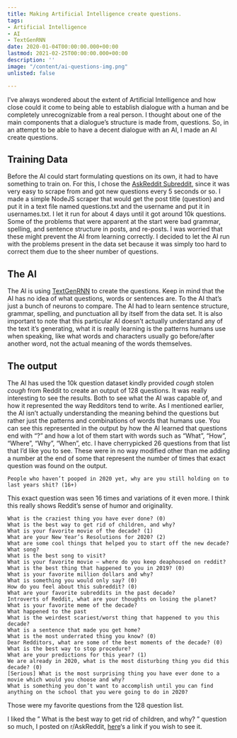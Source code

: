 ```yaml
---
title: Making Artificial Intelligence create questions.
tags:
- Artificial Intelligence
- AI
- TextGenRNN
date: 2020-01-04T00:00:00.000+00:00
lastmod: 2021-02-25T00:00:00.000+00:00
description: ''
image: "/content/ai-questions-img.png"
unlisted: false

---
```

I’ve always wondered about the extent of Artificial Intelligence and how close could it come to being able to establish dialogue with a human and be completely unrecognizable from a real person. I thought about one of the main components that a dialogue’s structure is made from, questions. So, in an attempt to be able to have a decent dialogue with an AI, I made an AI create questions.

## Training Data

Before the AI could start formulating questions on its own, it had to have something to train on. For this, I chose the [AskReddit Subreddit](https://www.reddit.com/r/AskReddit), since it was very easy to scrape from and got new questions every 5 seconds or so. I made a simple NodeJS scraper that would get the post title (question) and put it in a text file named questions.txt and the username and put it in usernames.txt. I let it run for about 4 days until it got around 10k questions. Some of the problems that were apparent at the start were bad grammar, spelling, and sentence structure in posts, and re-posts. I was worried that these might prevent the AI from learning correctly. I decided to let the AI run with the problems present in the data set because it was simply too hard to correct them due to the sheer number of questions.

## The AI

The AI is using [TextGenRNN](https://github.com/minimaxir/textgenrnn) to create the questions. Keep in mind that the AI has no idea of what questions, words or sentences are. To the AI that’s just a bunch of neurons to compare. The AI had to learn sentence structure, grammar, spelling, and punctuation all by itself from the data set. It is also important to note that this particular AI doesn’t actually understand any of the text it’s generating, what it is really learning is the patterns humans use when speaking, like what words and characters usually go before/after another word, not the actual meaning of the words themselves.

## The output

The AI has used the 10k question dataset kindly provided _cough_ stolen _cough_ from Reddit to create an output of 128 questions. It was really interesting to see the results. Both to see what the AI was capable of, and how it represented the way Redditors tend to write. As I mentioned earlier, the AI isn’t actually understanding the meaning behind the questions but rather just the patterns and combinations of words that humans use. You can see this represented in the output by how the AI learned that questions end with “?” and how a lot of them start with words such as “What”, “How”, “Where”, “Why”, “When”, etc. I have cherrypicked 26 questions from that list that I’d like you to see. These were in no way modified other than me adding a number at the end of some that represent the number of times that exact question was found on the output.

    People who haven’t pooped in 2020 yet, why are you still holding on to last years shit? (16+)

This exact question was seen 16 times and variations of it even more. I think this really shows Reddit’s sense of humor and originality.

    What is the craziest thing you have ever done? (0)
    What is the best way to get rid of children, and why?
    What is your favorite movie of the decade? (1)
    What are your New Year’s Resolutions for 2020? (2)
    What are some cool things that helped you to start off the new decade?
    What song?
    What is the best song to visit?
    What is your favorite movie – where do you keep deaphoused on reddit?
    What is the best thing that happened to you in 2019? (0)
    What is your favorite million dollars and why?
    What is something you would only say? (0)
    How do you feel about this subreddit? (0)
    What are your favorite subreddits in the past decade?
    Introverts of Reddit, what are your thoughts on losing the planet?
    What is your favorite meme of the decade?
    What happened to the past
    What is the weirdest scariest/worst thing that happened to you this decade?
    What is a sentence that made you get home?
    What is the most underrated thing you know? (0)
    Dear Redditors, what are some of the best moments of the decade? (0)
    What is the best way to stop procedure?
    What are your predictions for this year? (1)
    We are already in 2020, what is the most disturbing thing you did this decade? (0)
    [Serious] What is the most surprising thing you have ever done to a movie which would you choose and why?
    What is something you don’t want to accomplish until you can find anything on the school that you were going to do in 2020?

Those were my favorite questions from the 128 question list.

I liked the ” What is the best way to get rid of children, and why? ” question so much, I posted on r/AskReddit, [here](https://www.reddit.com/r/AskReddit/comments/ejudbj/what_is_the_best_way_to_get_rid_of_children_and/)‘s a link if you wish to see it.